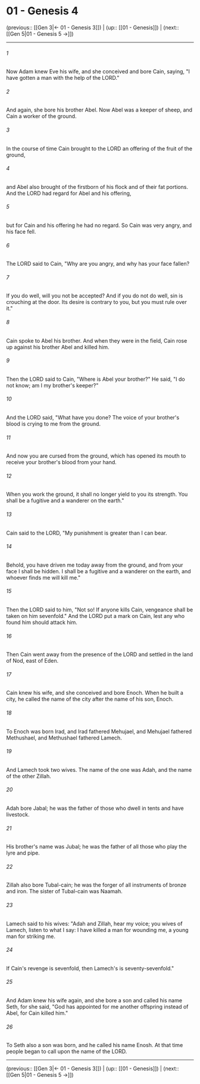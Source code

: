 # 01 - Genesis 4

(previous:: [[Gen 3|← 01 - Genesis 3]]) | (up:: [[01 - Genesis]]) | (next:: [[Gen 5|01 - Genesis 5 →]])

***


###### 1 
Now Adam knew Eve his wife, and she conceived and bore Cain, saying, "I have gotten a man with the help of the LORD." 

###### 2 
And again, she bore his brother Abel. Now Abel was a keeper of sheep, and Cain a worker of the ground. 

###### 3 
In the course of time Cain brought to the LORD an offering of the fruit of the ground, 

###### 4 
and Abel also brought of the firstborn of his flock and of their fat portions. And the LORD had regard for Abel and his offering, 

###### 5 
but for Cain and his offering he had no regard. So Cain was very angry, and his face fell. 

###### 6 
The LORD said to Cain, "Why are you angry, and why has your face fallen? 

###### 7 
If you do well, will you not be accepted? And if you do not do well, sin is crouching at the door. Its desire is contrary to you, but you must rule over it." 

###### 8 
Cain spoke to Abel his brother. And when they were in the field, Cain rose up against his brother Abel and killed him. 

###### 9 
Then the LORD said to Cain, "Where is Abel your brother?" He said, "I do not know; am I my brother's keeper?" 

###### 10 
And the LORD said, "What have you done? The voice of your brother's blood is crying to me from the ground. 

###### 11 
And now you are cursed from the ground, which has opened its mouth to receive your brother's blood from your hand. 

###### 12 
When you work the ground, it shall no longer yield to you its strength. You shall be a fugitive and a wanderer on the earth." 

###### 13 
Cain said to the LORD, "My punishment is greater than I can bear. 

###### 14 
Behold, you have driven me today away from the ground, and from your face I shall be hidden. I shall be a fugitive and a wanderer on the earth, and whoever finds me will kill me." 

###### 15 
Then the LORD said to him, "Not so! If anyone kills Cain, vengeance shall be taken on him sevenfold." And the LORD put a mark on Cain, lest any who found him should attack him. 

###### 16 
Then Cain went away from the presence of the LORD and settled in the land of Nod, east of Eden. 

###### 17 
Cain knew his wife, and she conceived and bore Enoch. When he built a city, he called the name of the city after the name of his son, Enoch. 

###### 18 
To Enoch was born Irad, and Irad fathered Mehujael, and Mehujael fathered Methushael, and Methushael fathered Lamech. 

###### 19 
And Lamech took two wives. The name of the one was Adah, and the name of the other Zillah. 

###### 20 
Adah bore Jabal; he was the father of those who dwell in tents and have livestock. 

###### 21 
His brother's name was Jubal; he was the father of all those who play the lyre and pipe. 

###### 22 
Zillah also bore Tubal-cain; he was the forger of all instruments of bronze and iron. The sister of Tubal-cain was Naamah. 

###### 23 
Lamech said to his wives: "Adah and Zillah, hear my voice; you wives of Lamech, listen to what I say: I have killed a man for wounding me, a young man for striking me. 

###### 24 
If Cain's revenge is sevenfold, then Lamech's is seventy-sevenfold." 

###### 25 
And Adam knew his wife again, and she bore a son and called his name Seth, for she said, "God has appointed for me another offspring instead of Abel, for Cain killed him." 

###### 26 
To Seth also a son was born, and he called his name Enosh. At that time people began to call upon the name of the LORD.

***

(previous:: [[Gen 3|← 01 - Genesis 3]]) | (up:: [[01 - Genesis]]) | (next:: [[Gen 5|01 - Genesis 5 →]])

